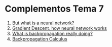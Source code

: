 # **Complementos Tema 7**
1. [But what is a neural network?](https://www.youtube.com/watch?v=aircAruvnKk)
2. [Gradient Descent, how neural network works](https://www.youtube.com/watch?v=IHZwWFHWa-w)
3. [What is backpropagation really doing?](https://www.youtube.com/watch?v=Ilg3gGewQ5U)
4. [Backpropagation Calculus](https://www.youtube.com/watch?v=tIeHLnjs5U8)